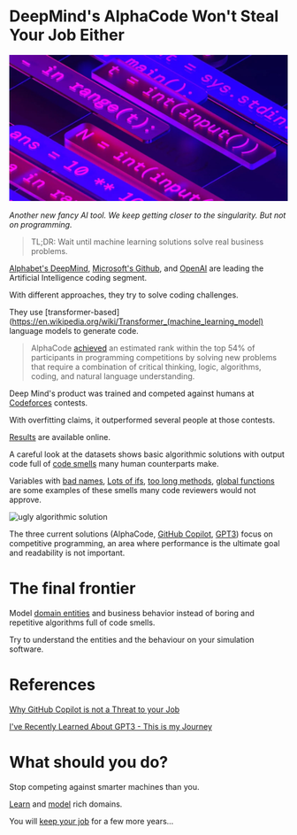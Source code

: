 # DeepMind's AlphaCode Won't Steal Your Job Either

![DeepMind's AlphaCode Won't Steal Your Job Either](DeepMind's%20AlphaCode%20Won't%20Steal%20Your%20Job%20Either.jpg)

*Another new fancy AI tool. We keep getting closer to the singularity. But not on programming.*

> TL;DR: Wait until machine learning solutions solve real business problems.

[Alphabet's DeepMind](https://deepmind.com/about), [Microsoft's Github](https://copilot.github.com/), and [OpenAI](https://openai.com/blog/gpt-3-apps/) are leading the Artificial Intelligence coding segment.

With different approaches, they try to solve coding challenges.

They use [transformer-based](https://en.wikipedia.org/wiki/Transformer_(machine_learning_model) language models to generate code.

> AlphaCode [achieved](https://deepmind.com/blog/article/Competitive-programming-with-AlphaCode) an estimated rank within the top 54% of participants in programming competitions by solving new problems that require a combination of critical thinking, logic, algorithms, coding, and natural language understanding.

Deep Mind's product was trained and competed against humans at [Codeforces](https://codeforces.com/) contests.

With overfitting claims, it outperformed several people at those contests.

[Results](https://github.com/deepmind/code_contests) are available online.

A careful look at the datasets shows basic algorithmic solutions with output code full of [code smells](https://github.com/mcsee/Software-Design-Articles/tree/main/Articles/Code%20Smells/How%20to%20Find%20the%20Stinky%20parts%20of%20your%20Code/readme.md) many human counterparts make.

Variables with [bad names](https://github.com/mcsee/Software-Design-Articles/tree/main/Articles/Theory/What%20exactly%20is%20a%20name%20-%20Part%20II%20Rehab/readme.md), [Lots of ifs](https://github.com/mcsee/Software-Design-Articles/tree/main/Articles/Code%20Smells/Code%20Smell%2036%20-%20Switch%20case%20elseif%20else%20if%20statements/readme.md), [too long methods](https://github.com/mcsee/Software-Design-Articles/tree/main/Articles/Code%20Smells/Code%20Smell%2003%20-%20Functions%20Are%20Too%20Long/readme.md), [global functions](https://github.com/mcsee/Software-Design-Articles/tree/main/Articles/Code%20Smells/Code%20Smell%2017%20-%20Global%20Functions/readme.md) are some examples of these smells many code reviewers would not approve.

![ugly algorithmic solution](https://cdn.hashnode.com/res/hashnode/image/upload/v1644093951880/Gw3rvI_uH.png)

The three current solutions (AlphaCode, [GitHub Copilot](https://github.com/mcsee/Software-Design-Articles/tree/main/Articles/Artificial%20Intelligence/Why%20GitHub%20Copilot%20is%20not%20a%20Threat%20to%20your%20Job/readme.md), [GPT3](https://github.com/mcsee/Software-Design-Articles/tree/main/Articles/Artificial%20Intelligence/I've%20Recently%20Learned%20About%20GPT3%20-%20This%20is%20my%20Journey/readme.md)) focus on competitive programming, an area where performance is the ultimate goal and readability is not important. 

# The final frontier

Model [domain entities](https://github.com/mcsee/Software-Design-Articles/tree/main/Articles/Theory/The%20One%20and%20Only%20Software%20Design%20Principle/readme.md) and business behavior instead of boring and repetitive algorithms full of code smells.

Try to understand the entities and the behaviour on your simulation software.

# References

[Why GitHub Copilot is not a Threat to your Job](https://github.com/mcsee/Software-Design-Articles/tree/main/Articles/Artificial%20Intelligence/Why%20GitHub%20Copilot%20is%20not%20a%20Threat%20to%20your%20Job/readme.md)

[I've Recently Learned About GPT3 - This is my Journey](https://github.com/mcsee/Software-Design-Articles/tree/main/Articles/Artificial%20Intelligence/I've%20Recently%20Learned%20About%20GPT3%20-%20This%20is%20my%20Journey/readme.md)

# What should you do?

Stop competing against smarter machines than you.

[Learn](https://github.com/mcsee/Software-Design-Articles/tree/main/Articles/Theory/What%20is%20(wrong%20with)%20software/readme.md) and [model](https://github.com/mcsee/Software-Design-Articles/tree/main/Articles/Theory/The%20One%20and%20Only%20Software%20Design%20Principle/readme.md) rich domains.

You will [keep your job](https://github.com/mcsee/Software-Design-Articles/tree/main/Articles/Opinion/(Most)%20Programmers%20are%20losing%20our%20jobs%20very%20soon/readme.md) for a few more years...

